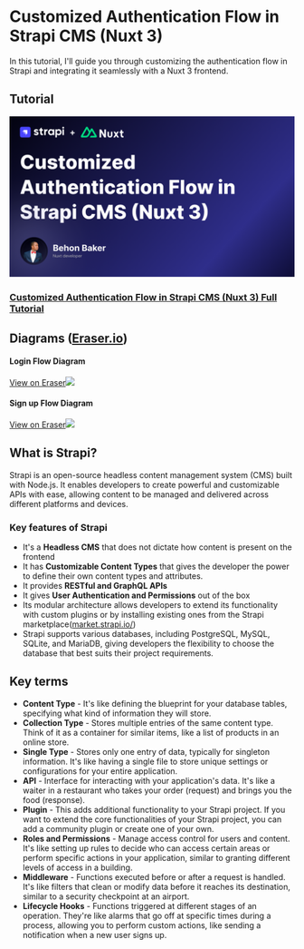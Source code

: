 # Customized Authentication Flow in Strapi CMS (Nuxt 3)

In this tutorial, I'll guide you through customizing the authentication flow in Strapi and integrating it seamlessly with a Nuxt 3 frontend.

## Tutorial

[![Cover](/cover.png)](https://youtu.be/Wm2FilArvJI)

### [Customized Authentication Flow in Strapi CMS (Nuxt 3) Full Tutorial](https://youtu.be/Wm2FilArvJI)

## Diagrams ([Eraser.io](https://app.eraser.io/))

#### Login Flow Diagram

[View on Eraser![](https://app.eraser.io/workspace/yM4OsHZvtf9XGu0bwiUh/preview?elements=Jh6sHiUr8DwPeDxQCQcLjw&type=embed)](https://app.eraser.io/workspace/yM4OsHZvtf9XGu0bwiUh?elements=Jh6sHiUr8DwPeDxQCQcLjw)

#### Sign up Flow Diagram

[View on Eraser![](https://app.eraser.io/workspace/yM4OsHZvtf9XGu0bwiUh/preview?elements=3JDAHmnK5Ycjb8XUn-2ojA&type=embed)](https://app.eraser.io/workspace/yM4OsHZvtf9XGu0bwiUh?elements=3JDAHmnK5Ycjb8XUn-2ojA)

## What is Strapi?
Strapi is an open-source headless content management system (CMS) built with Node.js. It enables developers to create powerful and customizable APIs with ease, allowing content to be managed and delivered across different platforms and devices.

### Key features of Strapi
- It's a **Headless CMS** that does not dictate how content is present on the frontend
- It has **Customizable Content Types** that gives the developer the power to define their own content types and attributes.
- It provides **RESTful and GraphQL APIs**
- It gives **User Authentication and Permissions** out of the box
- Its modular architecture allows developers to extend its functionality with custom plugins or by installing existing ones from the Strapi marketplace([market.strapi.io/](https://market.strapi.io/))
- Strapi supports various databases, including  PostgreSQL, MySQL, SQLite, and MariaDB, giving developers the flexibility to choose the database that best suits their project requirements.


## Key terms
- **Content Type** - It's like defining the blueprint for your database tables, specifying what kind of information they will store.
- **Collection Type** -  Stores multiple entries of the same content type. Think of it as a container for similar items, like a list of products in an online store.
- **Single Type** -  Stores only one entry of data, typically for singleton information. It's like having a single file to store unique settings or configurations for your entire application.
- **API** -   Interface for interacting with your application's data. It's like a waiter in a restaurant who takes your order (request) and brings you the food (response).
- **Plugin** - This adds additional functionality to your Strapi project.  If you want to extend the core functionalities of your Strapi project, you can add a community plugin or create one of your own.
- **Roles and Permissions** - Manage access control for users and content. It's like setting up rules to decide who can access certain areas or perform specific actions in your application, similar to granting different levels of access in a building.
- **Middleware** - Functions executed before or after a request is handled. It's like filters that clean or modify data before it reaches its destination, similar to a security checkpoint at an airport.
- **Lifecycle Hooks** - Functions triggered at different stages of an operation. They're like alarms that go off at specific times during a process, allowing you to perform custom actions, like sending a notification when a new user signs up.
